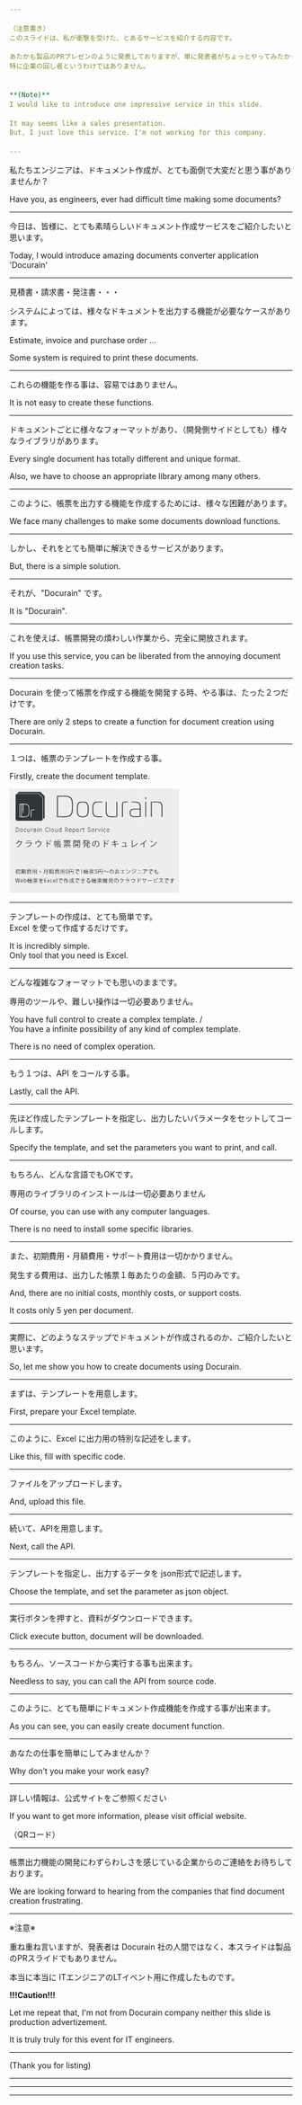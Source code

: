 ```yaml
---

（注意書き）  
このスライドは、私が衝撃を受けた、とあるサービスを紹介する内容です。  

あたかも製品のPRプレゼンのように発表しておりますが、単に発表者がちょっとやってみたかったというのが理由です。  
特に企業の回し者というわけではありません。  


**(Note)**  
I would like to introduce one impressive service in this slide.

It may seems like a sales presentation.  
But, I just love this service. I'm not working for this company.

---
```


私たちエンジニアは、ドキュメント作成が、とても面倒で大変だと思う事がありませんか？

Have you, as engineers, ever had difficult time making some documents?

---

今日は、皆様に、とても素晴らしいドキュメント作成サービスをご紹介したいと思います。

Today, I would introduce amazing documents converter application 'Docurain'

---

見積書・請求書・発注書・・・

システムによっては、様々なドキュメントを出力する機能が必要なケースがあります。

Estimate, invoice and purchase order ...

Some system is required to print these documents.

---

これらの機能を作る事は、容易ではありません。

It is not easy to create these functions.

---

ドキュメントごとに様々なフォーマットがあり、（開発側サイドとしても）様々なライブラリがあります。

Every single document has totally different and unique format.

Also, we have to choose an appropriate library among many others.

---

このように、帳票を出力する機能を作成するためには、様々な困難があります。

We face many challenges to make some documents download functions.

---

しかし、それをとても簡単に解決できるサービスがあります。

But, there is a simple solution.

---

それが、"Docurain" です。

It is "Docurain".

---

これを使えば、帳票開発の煩わしい作業から、完全に開放されます。

If you use this service, you can be liberated from the annoying document creation tasks.

---

Docurain を使って帳票を作成する機能を開発する時、やる事は、たった２つだけです。

There are only 2 steps to create a function for document creation using Docurain.

---

１つは、帳票のテンプレートを作成する事。

Firstly, create the document template.

<img src="./assets/001.png" style="max-width: 60%; max-height: 500px;">  

---

テンプレートの作成は、とても簡単です。  
Excel を使って作成するだけです。  

It is incredibly simple.  
Only tool that you need is Excel.

---

どんな複雑なフォーマットでも思いのままです。

専用のツールや、難しい操作は一切必要ありません。

You have full control to create a complex template. /  
You have a infinite possibility of any kind of complex template.

There is no need of complex operation.

---

もう１つは、API をコールする事。

Lastly, call the API.

---

先ほど作成したテンプレートを指定し、出力したいパラメータをセットしてコールします。

Specify the template, and set the parameters you want to print, and call.

---

もちろん、どんな言語でもOKです。

専用のライブラリのインストールは一切必要ありません

Of course, you can use with any computer languages.

There is no need to install some specific libraries.

---

また、初期費用・月額費用・サポート費用は一切かかりません。

発生する費用は、出力した帳票１毎あたりの金額、５円のみです。


And, there are no initial costs, monthly costs, or support costs.

It costs only 5 yen per document.

---

実際に、どのようなステップでドキュメントが作成されるのか、ご紹介したいと思います。

So, let me show you how to create documents using Docurain.

---

まずは、テンプレートを用意します。

First, prepare your Excel template.

---

このように、Excel に出力用の特別な記述をします。

Like this, fill with specific code.

---

ファイルをアップロードします。

And, upload this file.

---

続いて、APIを用意します。

Next, call the API.

---

テンプレートを指定し、出力するデータを json形式で記述します。

Choose the template, and set the parameter as json object.

---

実行ボタンを押すと、資料がダウンロードできます。

Click execute button, document will be downloaded.

---

もちろん、ソースコードから実行する事も出来ます。

Needless to say, you can call the API from source code.

---

このように、とても簡単にドキュメント作成機能を作成する事が出来ます。

As you can see, you can easily create document function.

---

あなたの仕事を簡単にしてみませんか？

Why don't you make your work easy?

---

詳しい情報は、公式サイトをご参照ください

If you want to get more information, please visit official website.

（QRコード）

---

帳票出力機能の開発にわずらわしさを感じている企業からのご連絡をお待ちしております。

We are looking forward to hearing from the companies that find document creation frustrating.

---

※注意※

重ね重ね言いますが、発表者は Docurain 社の人間ではなく、本スライドは製品のPRスライドでもありません。

本当に本当に ITエンジニアのLTイベント用に作成したものです。


**!!!Caution!!!**

Let me repeat that, I'm not from Docurain company neither this slide is production advertizement.

It is truly truly for this event for IT engineers.

---

(Thank you for listing)

---


---


---
